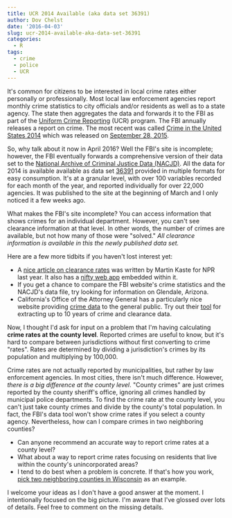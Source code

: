 ```yaml
---
title: UCR 2014 Available (aka data set 36391)
author: Dov Chelst
date: '2016-04-03'
slug: ucr-2014-available-aka-data-set-36391
categories:
  - R
tags:
  - crime
  - police
  - UCR
---
```


It's common for citizens to be interested in local crime rates either 
personally or professionally. Most local law enforcement agencies report 
monthly crime statistics to city officials and/or residents as well as to a 
state agency. The state then aggregates the data and forwards it to the FBI as 
part of the 
[Uniform Crime Reporting](https://www.fbi.gov/about-us/cjis/ucr/ucr) (UCR) 
program. The FBI annually releases a report on crime. The most recent was 
called 
[Crime in the United States 2014](https://www.fbi.gov/about-us/cjis/ucr/crime-in-the-u.s/2014/crime-in-the-u.s.-2014) 
which was released on 
[September 28, 2015](https://www.fbi.gov/news/stories/2015/september/latest-crime-stats-released/latest-crime-stats-released). 

So, why talk about it now in April 2016? Well the FBI's site is incomplete; 
however, the FBI eventually forwards a comprehensive version of their data set 
to the 
[National Archive of Criminal Justice Data (NACJD)](http://www.icpsr.umich.edu/icpsrweb/NACJD/index.jsp). 
All the data for 2014 is available available as data set [36391](http://www.icpsr.umich.edu/icpsrweb/NACJD/studies/36391) 
provided in 
multiple formats for easy consumption. It's at a granular level, with over 100
variables recorded for each month of the year, and reported individually for 
over 22,000 agencies. It was published to the site at the beginning of March 
and I only noticed it a few weeks ago.

What makes the FBI's site incomplete? You can access information that shows 
crimes for an individual department. However, you can't see clearance 
information at that level. In other words, the number of crimes are available, 
but not how many of those were "solved." 
_All clearance information is available in this the newly published data set._ 

Here are a few more tidbits if you haven't lost interest yet:

- A 
[nice article on clearance rates](http://www.npr.org/2015/03/30/395799413/how-many-crimes-do-your-police-clear-now-you-can-find-out) 
was written by Martin Kaste for NPR last year. 
It also has a 
[nifty web app](http://apps.npr.org/dailygraphics/graphics/lookup-clearance-rates/child.html) 
embedded within it.  
- If you get a chance to compare the FBI website's crime statistics and the 
NACJD's data file, try looking for information on Glendale, Arizona.  
- California's Office of the Attorney General has a particularly nice website 
providing 
[crime data](https://oag.ca.gov/crime) 
to the general public. Try out their [tool](https://oag.ca.gov/crime/cjsc/stats/crimes-clearances) for extracting 
up to 10 years of crime and clearance data.  

Now, I thought I'd ask for input on a problem that I'm having calculating 
**crime rates at the county level**. Reported crimes are useful to know, but 
it's hard to compare between jurisdictions without first converting to crime 
"rates". Rates are determined by dividing a jurisdiction's crimes by its 
population and multiplying by 100,000. 

Crime rates are not actually reported by municipalities, 
but rather by law enforcement agencies. 
In most cities, there isn't much difference. 
However, _there is a big difference at the county level_. 
"County crimes" are just crimes reported by the county sheriff's office, 
ignoring all crimes handled by municipal police departments. 
To find the crime rate at the county level, you can't just take county crimes 
and divide by the county's total population. 
In fact, the FBI's data tool won't show crime rates if you select a county agency.
Nevertheless, how can I compare crimes in two neighboring counties? 

- Can anyone recommend an accurate way to report crime rates at a county level? 
- What about a way to report crime rates focusing on residents that live within 
the county's unincorporated areas? 
- I tend to do best when a problem is concrete. If that's how you work, 
[pick two neighboring counties in Wisconsin](https://en.wikipedia.org/wiki/List_of_counties_in_Wisconsin) 
as an example. 

I welcome your ideas as I don't have a good answer at the moment. I intentionally focused on the big picture. I'm aware that I've glossed over lots of details. Feel free to comment on the missing details.